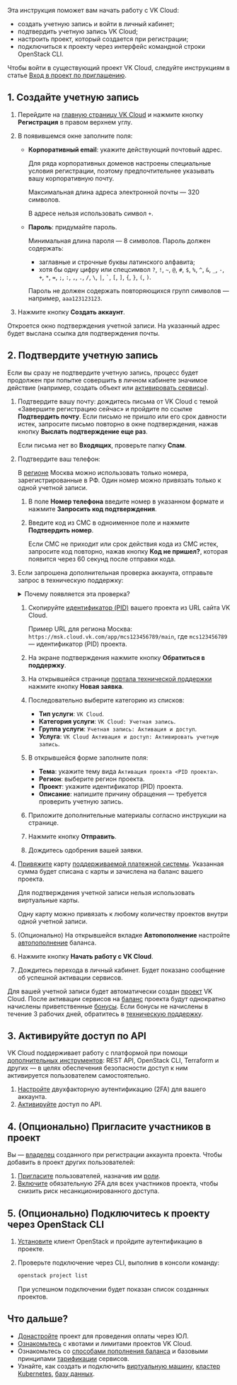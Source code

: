 Эта инструкция поможет вам начать работу с VK Cloud:

- создать учетную запись и войти в личный кабинет;
- подтвердить учетную запись VK Cloud;
- настроить проект, который создается при регистрации;
- подключиться к проекту через интерфейс командной строки OpenStack CLI.

<info>

Чтобы войти в существующий проект VK Cloud, следуйте инструкциям в статье [Вход в проект по приглашению](/ru/tools-for-using-services/account/service-management/project-invitation).

</info>

## 1. Создайте учетную запись

1. Перейдите на [главную страницу VK Cloud](https://cloud.vk.com/) и нажмите кнопку **Регистрация** в правом верхнем углу.
1. В появившемся окне заполните поля:

    - **Корпоративный email**: укажите действующий почтовый адрес.

        Для ряда корпоративных доменов настроены специальные условия регистрации, поэтому предпочтительнее указывать вашу корпоративную почту.

        Максимальная длина адреса электронной почты — 320 символов.

        <warn>

        В адресе нельзя использовать символ `+`.

        </warn>

    - **Пароль**: придумайте пароль.

        Минимальная длина пароля — 8 символов. Пароль должен содержать:
        - заглавные и строчные буквы латинского алфавита;
        - хотя бы одну цифру или спецсимвол `?`, `!`, `~`, `@`, `#`, `$`, `%`, `^`, `&`, `_`, `-`, `+`, `*`, `=`, `;`, `:`, `,`, `.`, `/`, `\`, `|`, `` ` ``, `[`, `]`, `{`, `}`, `(`, `)`.

        Пароль не должен содержать повторяющихся групп символов — например, ``aaa123123123``.

1. Нажмите кнопку **Создать аккаунт**.

Откроется окно подтверждения учетной записи. На указанный адрес будет выслана ссылка для подтверждения почты.

## 2. Подтвердите учетную запись

Если вы сразу не подтвердите учетную запись, процесс будет продолжен при попытке совершить в личном кабинете значимое действие (например, создать объект или [активировать сервисы](/ru/tools-for-using-services/account/service-management/activation)).

1. Подтвердите вашу почту: дождитесь письма от VK Cloud с темой «Завершите регистрацию сейчас» и пройдите по ссылке **Подтвердить почту**. Если письмо не пришло или его срок давности истек, запросите письмо повторно в окне подтверждения, нажав кнопку **Выслать подтверждение еще раз**.

   <info>

   Если письма нет во **Входящих**, проверьте папку **Спам**.

   </info>

1. Подтвердите ваш телефон:

   <warn>

   В [регионе](/ru/tools-for-using-services/account/concepts/regions) Москва можно использовать только номера, зарегистрированные в РФ. Один номер можно привязать только к одной учетной записи.

   </warn>

   1. В поле **Номер телефона** введите номер в указанном формате и нажмите **Запросить код подтверждения**.
   1. Введите код из СМС в одноименное поле и нажмите **Подтвердить номер**.

      Если СМС не приходит или срок действия кода из СМС истек, запросите код повторно, нажав кнопку **Код не пришел?**, которая появится через 60 секунд после отправки кода.

1. Если запрошена дополнительная проверка аккаунта, отправьте запрос в техническую поддержку:

   <details>
     <summary>Почему появляется эта проверка?</summary>

   VK Cloud автоматически [оценивает степень безопасности](/ru/intro/it-security/platform-security) учетной записи. В зависимости от результатов проверки, будет предложен один из вариантов:

   - Сразу привязать карту — откроется вкладка **Карта оплаты**.
   - Отправить запрос в техническую поддержку — откроется вкладка **Активация аккаунта**. Привязка карты станет доступна после того, как запрос будет обработан.

   </details>

   1. Скопируйте [идентификатор (PID)](/ru/tools-for-using-services/account/service-management/project-settings/manage#poluchenie_identifikatora_proekta) вашего проекта из URL сайта VK Cloud.

      Пример URL для региона Москва: `https://msk.cloud.vk.com/app/mcs123456789/main`, где `mcs123456789` — идентификатор (PID) проекта.

   1. На экране подтверждения нажмите кнопку **Обратиться в поддержку**.
   1. На открывшейся странице [портала технической поддержки](https://support.mcs.mail.ru) нажмите кнопку **Новая заявка**.
   1. Последовательно выберите категорию из списков:

      - **Тип услуги**: `VK Cloud`.
      - **Категория услуги**: `VK Cloud: Учетная запись`.
      - **Группа услуги**: `Учетная запись: Активация и доступ`.
      - **Услуга**: `VK Cloud Активация и доступ: Активировать учетную запись`.

   1. В открывшейся форме заполните поля:

      - **Тема**: укажите тему вида `Активация проекта <PID проекта>`.
      - **Регион**: выберите регион проекта.
      - **Проект**: укажите идентификатор (PID) проекта.
      - **Описание**: напишите причину обращения — требуется проверить учетную запись.

   1. Приложите дополнительные материалы согласно инструкции на странице.
   1. Нажмите кнопку **Отправить**.
   1. Дождитесь одобрения вашей заявки.

1. [Привяжите](/ru/tools-for-using-services/account/service-management/activation#privyazka_bankovskoy_karty) карту [поддерживаемой платежной системы](/ru/intro/billing/concepts/payment-methods). Указанная сумма будет списана с карты и зачислена на баланс вашего проекта.

   <warn>

   Для подтверждения учетной записи нельзя использовать виртуальные карты.

   Одну карту можно привязать к любому количеству проектов внутри одной учетной записи.

   </warn>

1. (Опционально) На открывшейся вкладке **Автопополнение** настройте [автопополнение](/ru/intro/billing/service-management/add-card#nastroit_avtopopolnenie) баланса.
1. Нажмите кнопку **Начать работу с VK Cloud**.
1. Дождитесь перехода в личный кабинет. Будет показано сообщение об успешной активации сервисов.

Для вашей учетной записи будет автоматически создан [проект](/ru/tools-for-using-services/account/concepts/projects) VK Cloud. После активации сервисов на [баланс](/ru/intro/billing/concepts/balance) проекта будут однократно начислены приветственные [бонусы](/ru/intro/billing/concepts/balance#bonusy). Если бонусы не начислены в течение 3 рабочих дней, обратитесь в [техническую поддержку](/ru/contacts).

## 3. Активируйте доступ по API

<info>

VK Cloud поддерживает работу с платформой при помощи [дополнительных инструментов](/ru/tools-for-using-services): REST API, OpenStack CLI, Terraform и других — в целях обеспечения безопасности доступ к ним активируется пользователем самостоятельно.

</info>

1. [Настройте](/ru/tools-for-using-services/vk-cloud-account/service-management/account-manage/manage-2fa) двухфакторную аутентификацию (2FA) для вашего аккаунта.
1. [Активируйте](/ru/tools-for-using-services/rest-api/enable-api) доступ по API.

## 4. (Опционально) Пригласите участников в проект

Вы — [владелец](/ru/tools-for-using-services/account/concepts/rolesandpermissions) созданного при регистрации аккаунта проекта. Чтобы добавить в проект других пользователей:

1. [Пригласите](/ru/tools-for-using-services/account/service-management/project-settings/access-manage) пользователей, назначив им [роли](/ru/tools-for-using-services/account/concepts/rolesandpermissions).
1. [Включите](/ru/tools-for-using-services/account/service-management/project-settings/access-manage#vklyuchenie_v_proekte_obyazatelnoy_2fa) обязательную 2FA для всех участников проекта, чтобы снизить риск несанкционированного доступа.

## 5. (Опционально) Подключитесь к проекту через OpenStack CLI

1. [Установите](/ru/tools-for-using-services/cli/openstack-cli) клиент OpenStack и пройдите аутентификацию в проекте.
1. Проверьте подключение через CLI, выполнив в консоли команду:

    ```bash
    openstack project list
    ```

    При успешном подключении будет показан список созданных проектов.

## Что дальше?

- [Донастройте](/ru/intro/billing/service-management/corporate/) проект для проведения оплаты через ЮЛ.
- [Ознакомьтесь](/ru/tools-for-using-services/account/concepts/quotasandlimits) с квотами и лимитами проектов VK Cloud.
- Ознакомьтесь со [способами пополнения баланса](/ru/intro/billing/service-management/payment) и базовыми принципами [тарификации](/ru/tools-for-using-services/account/tariffication) сервисов.
- Узнайте, как создать и подключить [виртуальную машину](/ru/computing/iaas/quick-start), [кластер Kubernetes](/ru/kubernetes/k8s/quickstart), [базу данных](/ru/dbs/dbaas/start).
